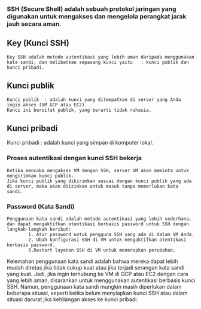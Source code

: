 ### SSH (Secure Shell) adalah sebuah protokol jaringan yang digunakan untuk mengakses dan mengelola perangkat jarak  jauh secara aman. 

## Key (Kunci SSH)
    Key SSH adalah metode autentikasi yang lebih aman daripada menggunakan kata sandi, dan melibatkan sepasang kunci yaitu   : kunci publik dan kunci pribadi.
## Kunci publik   
    Kunci publik  : adalah kunci yang ditempatkan di server yang Anda ingin akses (VM GCP atau EC2). 
    Kunci ini bersifat publik, yang berarti tidak rahasia.
## Kunci pribadi 
   Kunci pribadi   : adalah kunci yang simpan di komputer lokal.


### Proses autentikasi dengan kunci SSH bekerja
    Ketika mencoba mengakses VM dengan SSH, server VM akan meminta untuk mengirimkan kunci publik.
    Jika kunci publik yang dikirimkan sesuai dengan kunci publik yang ada di server, maka akan diizinkan untuk masuk tanpa memerlukan kata sandi.

### Password (Kata Sandi)
    Penggunaan kata sandi adalah metode autentikasi yang lebih sederhana. dan dapat mengaktifkan otentikasi berbasis password untuk SSH dengan langkah-langkah berikut:
            1. Atur password untuk pengguna SSH yang ada di dalam VM Anda.
            2. Ubah konfigurasi SSH di VM untuk mengaktifkan otentikasi berbasis password.
            3.Restart layanan SSH di VM untuk menerapkan perubahan.
Kelemahan penggunaan kata sandi adalah bahwa mereka dapat lebih mudah diretas jika tidak cukup kuat atau jika terjadi serangan kata sandi yang kuat.
Jadi, jika ingin terhubung ke VM di GCP atau EC2 dengan cara yang lebih aman, disarankan untuk menggunakan autentikasi berbasis kunci SSH. Namun, penggunaan kata sandi mungkin masih diperlukan dalam beberapa situasi, seperti ketika belum menyiapkan kunci SSH atau dalam situasi darurat jika kehilangan akses ke kunci pribadi.